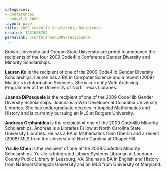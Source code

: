 ```yaml
---
categories:
- conferences
- code4lib 2009
layout: page
title: 2009 Code4lib Scholarship Recipients
created: 1231688764
permalink: /conference/2009/recipients/
---
```

Brown University and Oregon State University are proud to announce the recipients of the four 2009 Code4lib Conference Gender Diversity and Minority Scholarships.

<!--break-->

<strong>Lauren Ko</strong> is the recipient of one of the 2009 Code4lib Gender Diversity Scholarships.  Lauren has a BA in Computer Science and a recent (2008) Master's in Information Sciences.  She is currently Web Archiving Programmer at the University of North Texas Libraries.

<strong>Joanna DiPasquale</strong> is the recipient of one of the 2009 Code4lib Gender Diversity Scholarships. Joanna is a Web Developer at Columbia University Libraries.  She has undergraduate degrees in Applied Mathematics and History and is currently pursuing an MLS at Rutgers University.

<strong>Andreas Orphanides</strong> is the recipient of one of the 2009 Code4lib Minority Scholarships. Andreas is a Libraries Fellow at North Carolina State University Libraries. He has a BA in Mathematics from Oberlin and a recent (2008) MLS from the University of North Carolina at Chapel Hill.

<strong>Yu-Jie Chen</strong> is the recipient of one of the 2009 Code4lib Minority Scholarships.  Yu-Jie is Integrated Library Systems Librarian at Loudoun County Public Library in Leesburg, VA. She has a BA in English and History from National Chnegchi University and an MLS from University of Maryland.
